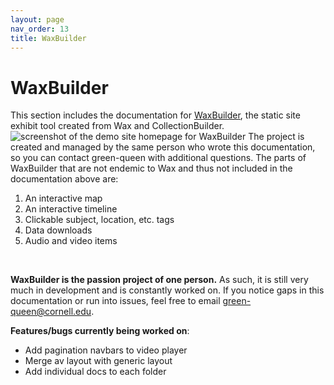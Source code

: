 ```yaml
---
layout: page
nav_order: 13
title: WaxBuilder
---
```

# WaxBuilder

This section includes the documentation for [WaxBuilder](https://green-queen.github.io/waxbuilder/), the static site exhibit tool created from Wax and CollectionBuilder. 
<img src="https://green-queen.github.io/wax-documentation/images/waxbuilder-home.png" alt="screenshot of the demo site homepage for WaxBuilder"/>
The project is created and managed by the same person who wrote this documentation, so you can contact green-queen with additional questions.
The parts of WaxBuilder that are not endemic to Wax and thus not included in the documentation above are:
<br>
1. An interactive map
2. An interactive timeline
3. Clickable subject, location, etc. tags
4. Data downloads
5. Audio and video items
<br>

**WaxBuilder is the passion project of one person.** As such, it is still very much in development and is constantly worked on. If you notice gaps in this documentation or run into issues, feel free to email green-queen@cornell.edu.

**Features/bugs currently being worked on**:
* Add pagination navbars to video player
* Merge av layout with generic layout
* Add individual docs to each folder
